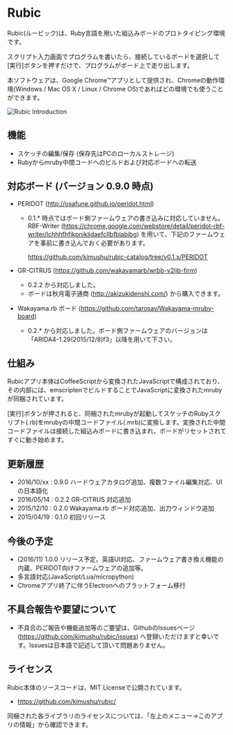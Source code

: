 # Rubic
Rubic(ルービック)は、Ruby言語を用いた組込みボードのプロトタイピング環境です。

スクリプト入力画面でプログラムを書いたら、接続しているボードを選択して[実行]ボタンを押すだけで、プログラムがボード上で走り出します。

本ソフトウェアは、Google Chrome&trade;アプリとして提供され、Chromeの動作環境(Windows / Mac OS X / Linux / Chrome OS)であればどの環境でも使うことができます。

![Rubic Introduction](http://drive.google.com/uc?export=view&id=0Bwxb9sJ6SGTDZzFGb2dtM1N4OG8)

## 機能
- スケッチの編集/保存 (保存先はPCのローカルストレージ)
- Rubyからmruby中間コードへのビルドおよび対応ボードへの転送

## 対応ボード (バージョン 0.9.0 時点)
- PERIDOT (http://osafune.github.io/peridot.html)
  - 0.1.\* 時点ではボード側ファームウェアの書き込みに対応していません。
    RBF-Writer (https://chrome.google.com/webstore/detail/peridot-rbf-writer/lchhhfhfikpnikljdaefcllbfblabibg) を用いて、下記のファームウェアを事前に書き込んでおく必要があります。

    https://github.com/kimushu/rubic-catalog/tree/v0.1.x/PERIDOT

- GR-CITRUS (https://github.com/wakayamarb/wrbb-v2lib-firm)
  - 0.2.2 から対応しました。
  - ボードは秋月電子通商 (http://akizukidenshi.com/) から購入できます。

- Wakayama.rb ボード (https://github.com/tarosay/Wakayama-mruby-board)
  - 0.2.\* から対応しました。ボード側ファームウェアのバージョンは「ARIDA4-1.29(2015/12/8)f3」以降を用いて下さい。

## 仕組み
Rubicアプリ本体はCoffeeScriptから変換されたJavaScriptで構成されており、その内部には、emscriptenでビルドすることでJavaScriptに変換されたmrubyが同梱されています。

[実行]ボタンが押されると、同梱されたmrubyが起動してスケッチのRubyスクリプト(.rb)をmrubyの中間コードファイル(.mrb)に変換します。変換された中間コードファイルは接続した組込みボードに書き込まれ、ボードがリセットされてすぐに動き始めます。

## 更新履歴
- 2016/10/xx : 0.9.0 ハードウェアカタログ追加、複数ファイル編集対応、UIの日本語化
- 2016/05/14 : 0.2.2 GR-CITRUS 対応追加
- 2015/12/10 : 0.2.0 Wakayama.rb ボード対応追加、出力ウィンドウ追加
- 2015/04/19 : 0.1.0 初回リリース

## 今後の予定
- (2016/11) 1.0.0 リリース予定。英語UI対応、ファームウェア書き換え機能の内蔵、PERIDOT向けファームウェアの追加等。
- 多言語対応(JavaScript/Lua/micropython)
- Chromeアプリ終了に伴うElectronへのプラットフォーム移行

## 不具合報告や要望について
- 不具合のご報告や機能追加等のご要望は、GithubのIssuesページ (https://github.com/kimushu/rubic/issues) へ登録いただけますと幸いです。Issuesは日本語で記述して頂いて問題ありません。

## ライセンス
Rubic本体のソースコードは、MIT Licenseで公開されています。
- https://github.com/kimushu/rubic/

同梱された各ライブラリのライセンスについては、「左上のメニュー→このアプリの情報」から確認できます。
